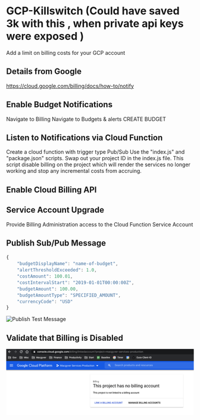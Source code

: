 # GCP-Killswitch (Could have saved 3k with this , when private api keys were exposed )
 Add a limit on billing costs for your GCP account
 


## Details from Google
https://cloud.google.com/billing/docs/how-to/notify



## Enable Budget Notifications

Navigate to Billing
Navigate to Budgets & alerts
CREATE BUDGET

## Listen to Notifications via Cloud Function
Create a cloud function with trigger type Pub/Sub
Use the "index.js" and "package.json" scripts.
Swap out your project ID in the index.js file.
This script disable billing on the project which will render the services no longer working and stop any incremental costs from accruing.



## Enable Cloud Billing API


## Service Account Upgrade
Provide Billing Administration access to the Cloud Function Service Account


## Publish Sub/Pub Message


```javascript
{
    "budgetDisplayName": "name-of-budget",
    "alertThresholdExceeded": 1.0,
    "costAmount": 100.01,
    "costIntervalStart": "2019-01-01T00:00:00Z",
    "budgetAmount": 100.00,
    "budgetAmountType": "SPECIFIED_AMOUNT",
    "currencyCode": "USD"
}
```

![Publish Test Message](https://raw.githubusercontent.com/tmoody/Google-Cloud-Platform-Killswitch/main/images/pub-sub-test-message.png)


## Validate that Billing is Disabled

![Disabled Billing](https://github.com/punyaslokdutta/GCP-killswitch/blob/main/images/billing-disabled.png)

